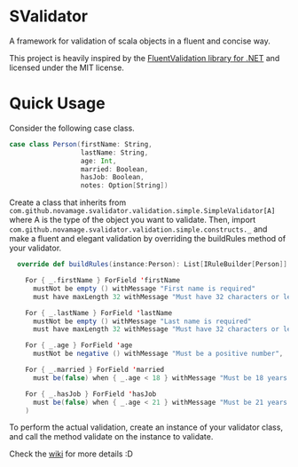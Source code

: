 SValidator
==========

A framework for validation of scala objects in a fluent and concise way.

This project is heavily inspired by the [FluentValidation library for .NET](http://fluentvalidation.codeplex.com/) and
licensed under the MIT license.

Quick Usage
=====

Consider the following case class.

```scala
case class Person(firstName: String,
                  lastName: String,
                  age: Int,
                  married: Boolean,
                  hasJob: Boolean,
                  notes: Option[String])
```

Create a class that inherits from `com.github.novamage.svalidator.validation.simple.SimpleValidator[A]` where A is
the type of the object you want to validate.  Then, import `com.github.novamage.svalidator.validation.simple.constructs._`
and make a fluent and elegant validation by overriding the buildRules method of your validator.

```scala
  override def buildRules(instance:Person): List[IRuleBuilder[Person]] = List(

    For { _.firstName } ForField 'firstName
      mustNot be empty () withMessage "First name is required"
      must have maxLength 32 withMessage "Must have 32 characters or less",

    For { _.lastName } ForField 'lastName
      mustNot be empty () withMessage "Last name is required"
      must have maxLength 32 withMessage "Must have 32 characters or less",

    For { _.age } ForField 'age
      mustNot be negative () withMessage "Must be a positive number",

    For { _.married } ForField 'married
      must be(false) when { _.age < 18 } withMessage "Must be 18 years or older to allow marking marriage",

    For { _.hasJob } ForField 'hasJob
      must be(false) when { _.age < 21 } withMessage "Must be 21 years or older to allow marking a job"
    )
```

To perform the actual validation, create an instance of your validator class, and call the method validate on the instance
 to validate.

 Check the [wiki](https://github.com/NovaMage/SValidator/wiki/SValidator) for more details :D


